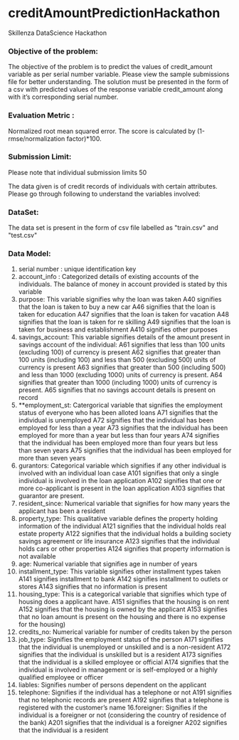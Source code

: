 # creditAmountPredictionHackathon
Skillenza DataScience Hackathon  

### Objective of the problem:  
The objective of the problem is to predict the values of credit_amount variable as per serial number variable. Please view the sample submissions file for better understanding. The solution must be presented in the form of a csv with predicted values of the response variable credit_amount along with it’s corresponding serial number.  

### Evaluation Metric :   
Normalized root mean squared error. The score is calculated by (1-rmse/normalization factor)*100.  

### Submission Limit:   
Please note that individual submission limits 50  

The data given is of credit records of individuals with certain attributes. Please go through following to understand the variables involved:  

### DataSet:
The data set is present in the form of csv file labelled as "train.csv" and "test.csv"  

### Data Model:  
  
1. serial number : unique identification key
2. account_info : Categorized details of existing accounts of the individuals. The balance of money in account provided is stated by this variable
3. purpose: This variable signifies why the loan was taken
A40 signifies that the loan is taken to buy a new car
A46 signifies that the loan is taken for education
A47 signifies that the loan is taken for vacation
A48 signifies that the loan is taken for re skilling
A49 signifies that the loan is taken for business and establishment
A410 signifies other purposes
4. savings_account: This variable signifies details of the amount present in savings account of the individual:
A61 signifies that less than 100 units (excluding 100) of currency is present
A62 signifies that greater than 100 units (including 100) and less than 500 (excluding 500) units of currency is present
A63 signifies that greater than 500 (including 500) and less than 1000 (excluding 1000) units of currency is present.
A64 signifies that greater than 1000 (including 1000) units of currency is present.
A65 signifies that no savings account details is present on record
5. **employment_st: Catergorical variable that signifies the employment status of everyone who has been alloted loans
A71 signifies that the individual is unemployed
A72 signifies that the individual has been employed for less than a year
A73 signifies that the individual has been employed for more than a year but less than four years
A74 signifies that the individual has been employed more than four years but less than seven years
A75 signifies that the individual has been employed for more than seven years
6. gurantors: Categorical variable which signifies if any other individual is involved with an individual loan case
A101 signifies that only a single individual is involved in the loan application
A102 signifies that one or more co-applicant is present in the loan application
A103 signifies that guarantor are present.
1.	resident_since: Numerical variable that signifies for how many years the applicant has been a resident
8. property_type: This qualitative variable defines the property holding information of the individual
A121 signifies that the individual holds real estate property
A122 signifies that the individual holds a building society savings agreement or life insurance
A123 signifies that the individual holds cars or other properties
A124 signifies that property information is not available
9. age: Numerical variable that signifies age in number of years
10. installment_type: This variable signifies other installment types taken
A141 signifies installment to bank
A142 signifies installment to outlets or stores
A143 signifies that no information is present
11. housing_type: This is a categorical variable that signifies which type of housing does a applicant have.
A151 signifies that the housing is on rent
A152 signifies that the housing is owned by the applicant
A153 signifies that no loan amount is present on the housing and there is no expense for the housing)
12. credits_no: Numerical variable for number of credits taken by the person
13. job_type: Signifies the employment status of the person
A171 signifies that the individual is unemployed or unskilled and is a non-resident
A172 signifies that the individual is unskilled but is a resident
A173 signifies that the individual is a skilled employee or official
A174 signifies that the individual is involved in management or is self-employed or a
highly qualified employee or officer
14. liables: Signifies number of persons dependent on the applicant
15. telephone: Signifies if the individual has a telephone or not
A191 signifies that no telephonic records are present
A192 signifies that a telephone is registered with the customer’s name
16.foreigner: Signifies if the individual is a foreigner or not (considering the country of residence of the bank)
A201 signifies that the individual is a foreigner
A202 signifies that the individual is a resident


